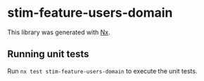 # stim-feature-users-domain

This library was generated with [Nx](https://nx.dev).

## Running unit tests

Run `nx test stim-feature-users-domain` to execute the unit tests.
